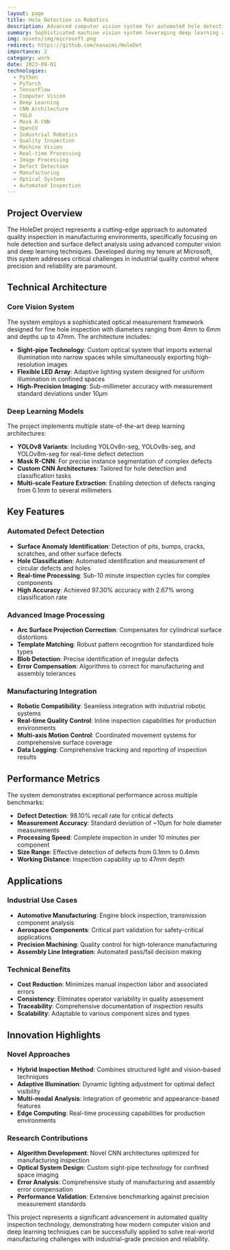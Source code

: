 ```yaml
---
layout: page
title: Hole Detection in Robotics
description: Advanced computer vision system for automated hole detection and quality inspection in manufacturing robotics at Microsoft.
summary: Sophisticated machine vision system leveraging deep learning and computer vision techniques for automated hole detection, surface defect inspection, and quality control in manufacturing environments. The project employs convolutional neural networks (CNNs), advanced image processing algorithms, and real-time analysis to identify, classify, and measure holes, surface defects, and manufacturing anomalies with sub-millimeter precision. Designed for industrial quality control applications in automotive, aerospace, and precision manufacturing industries where component integrity is critical.
img: assets/img/microsoft.png
redirect: https://github.com/nanaimi/HoleDet
importance: 2
category: work
date: 2023-09-01
technologies:
  - Python
  - PyTorch
  - TensorFlow
  - Computer Vision
  - Deep Learning
  - CNN Architecture
  - YOLO
  - Mask R-CNN
  - OpenCV
  - Industrial Robotics
  - Quality Inspection
  - Machine Vision
  - Real-time Processing
  - Image Processing
  - Defect Detection
  - Manufacturing
  - Optical Systems
  - Automated Inspection
---
```


## Project Overview

The HoleDet project represents a cutting-edge approach to automated quality inspection in manufacturing environments, specifically focusing on hole detection and surface defect analysis using advanced computer vision and deep learning techniques. Developed during my tenure at Microsoft, this system addresses critical challenges in industrial quality control where precision and reliability are paramount.

## Technical Architecture

### Core Vision System
The system employs a sophisticated optical measurement framework designed for fine hole inspection with diameters ranging from 4mm to 6mm and depths up to 47mm. The architecture includes:

- **Sight-pipe Technology**: Custom optical system that imports external illumination into narrow spaces while simultaneously exporting high-resolution images
- **Flexible LED Array**: Adaptive lighting system designed for uniform illumination in confined spaces
- **High-Precision Imaging**: Sub-millimeter accuracy with measurement standard deviations under 10μm

### Deep Learning Models
The project implements multiple state-of-the-art deep learning architectures:

- **YOLOv8 Variants**: Including YOLOv8n-seg, YOLOv8s-seg, and YOLOv8m-seg for real-time defect detection
- **Mask R-CNN**: For precise instance segmentation of complex defects
- **Custom CNN Architectures**: Tailored for hole detection and classification tasks
- **Multi-scale Feature Extraction**: Enabling detection of defects ranging from 0.1mm to several millimeters

## Key Features

### Automated Defect Detection
- **Surface Anomaly Identification**: Detection of pits, bumps, cracks, scratches, and other surface defects
- **Hole Classification**: Automated identification and measurement of circular defects and holes
- **Real-time Processing**: Sub-10 minute inspection cycles for complex components
- **High Accuracy**: Achieved 97.30% accuracy with 2.67% wrong classification rate

### Advanced Image Processing
- **Arc Surface Projection Correction**: Compensates for cylindrical surface distortions
- **Template Matching**: Robust pattern recognition for standardized hole types
- **Blob Detection**: Precise identification of irregular defects
- **Error Compensation**: Algorithms to correct for manufacturing and assembly tolerances

### Manufacturing Integration
- **Robotic Compatibility**: Seamless integration with industrial robotic systems
- **Real-time Quality Control**: Inline inspection capabilities for production environments
- **Multi-axis Motion Control**: Coordinated movement systems for comprehensive surface coverage
- **Data Logging**: Comprehensive tracking and reporting of inspection results

## Performance Metrics

The system demonstrates exceptional performance across multiple benchmarks:

- **Defect Detection**: 98.10% recall rate for critical defects
- **Measurement Accuracy**: Standard deviation of ~10μm for hole diameter measurements
- **Processing Speed**: Complete inspection in under 10 minutes per component
- **Size Range**: Effective detection of defects from 0.1mm to 0.4mm
- **Working Distance**: Inspection capability up to 47mm depth

## Applications

### Industrial Use Cases
- **Automotive Manufacturing**: Engine block inspection, transmission component analysis
- **Aerospace Components**: Critical part validation for safety-critical applications
- **Precision Machining**: Quality control for high-tolerance manufacturing
- **Assembly Line Integration**: Automated pass/fail decision making

### Technical Benefits
- **Cost Reduction**: Minimizes manual inspection labor and associated errors
- **Consistency**: Eliminates operator variability in quality assessment
- **Traceability**: Comprehensive documentation of inspection results
- **Scalability**: Adaptable to various component sizes and types

## Innovation Highlights

### Novel Approaches
- **Hybrid Inspection Method**: Combines structured light and vision-based techniques
- **Adaptive Illumination**: Dynamic lighting adjustment for optimal defect visibility
- **Multi-modal Analysis**: Integration of geometric and appearance-based features
- **Edge Computing**: Real-time processing capabilities for production environments

### Research Contributions
- **Algorithm Development**: Novel CNN architectures optimized for manufacturing inspection
- **Optical System Design**: Custom sight-pipe technology for confined space imaging
- **Error Analysis**: Comprehensive study of manufacturing and assembly error compensation
- **Performance Validation**: Extensive benchmarking against precision measurement standards

This project represents a significant advancement in automated quality inspection technology, demonstrating how modern computer vision and deep learning techniques can be successfully applied to solve real-world manufacturing challenges with industrial-grade precision and reliability.

